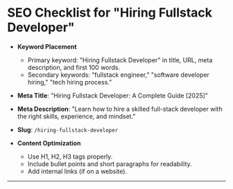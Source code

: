 # SEO Checklist for "Hiring Fullstack Developer"

- **Keyword Placement**

  - Primary keyword: "Hiring Fullstack Developer" in title, URL, meta description, and first 100 words.
  - Secondary keywords: "fullstack engineer," "software developer hiring," "tech hiring process."

- **Meta Title**: "Hiring Fullstack Developer: A Complete Guide [2025]"
- **Meta Description**: "Learn how to hire a skilled full-stack developer with the right skills, experience, and mindset."
- **Slug**: `/hiring-fullstack-developer`

- **Content Optimization**
  - Use H1, H2, H3 tags properly.
  - Include bullet points and short paragraphs for readability.
  - Add internal links (if on a website).

---
